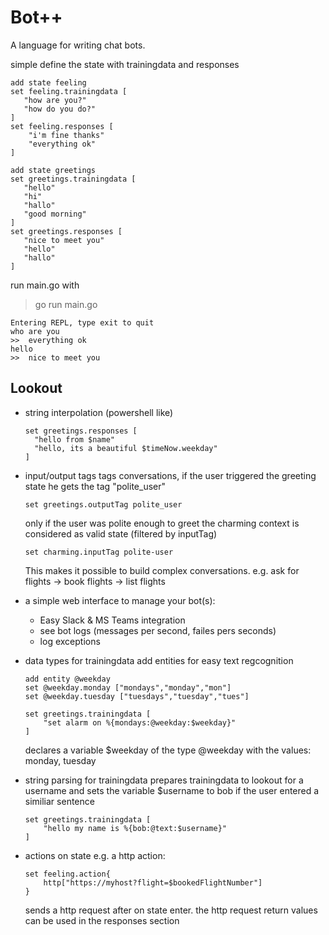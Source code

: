 # Bot++
A language for writing chat bots.

simple define the state with trainingdata and responses
```
add state feeling
set feeling.trainingdata [
   "how are you?"
   "how do you do?"
]
set feeling.responses [
    "i'm fine thanks"
    "everything ok"
]

add state greetings
set greetings.trainingdata [
   "hello"
   "hi"
   "hallo"
   "good morning"
]
set greetings.responses [
   "nice to meet you"
   "hello"
   "hallo"
]
```

run main.go with

> go run main.go
```
Entering REPL, type exit to quit
who are you
>>  everything ok
hello
>>  nice to meet you
```

 ## Lookout
- string interpolation (powershell like)
  ```
  set greetings.responses [
    "hello from $name"
    "hello, its a beautiful $timeNow.weekday"
  ]
  ```

- input/output tags
  tags conversations, if the user triggered the greeting state
  he gets the tag "polite_user"
  ```
  set greetings.outputTag polite_user
  ```

  only if the user was polite enough to greet the charming context is considered as valid state (filtered by inputTag)
  ```
  set charming.inputTag polite-user
  ```

  This makes it possible to build complex conversations.
  e.g. ask for flights -> book flights -> list flights

- a simple web interface to manage your bot(s):
    - Easy Slack & MS Teams integration
    - see bot logs (messages per second, failes pers seconds)
    - log exceptions

- data types for trainingdata
  add entities for easy text regcognition
  ```
  add entity @weekday
  set @weekday.monday ["mondays","monday","mon"]
  set @weekday.tuesday ["tuesdays","tuesday","tues"]
  
  set greetings.trainingdata [
      "set alarm on %{mondays:@weekday:$weekday}"
  ]
  ```
  declares a variable $weekday of the type @weekday with the values:
  monday, tuesday

- string parsing for trainingdata prepares trainingdata to lookout for a username and sets the variable $username to bob if the user entered a similiar sentence
  ```
  set greetings.trainingdata [
      "hello my name is %{bob:@text:$username}"
  ]
  ```

- actions on state
  e.g. a http action:
  ```
  set feeling.action{
      http["https://myhost?flight=$bookedFlightNumber"]
  }
  ```
  sends a http request after on state enter. the http request return values can be used in the responses section
